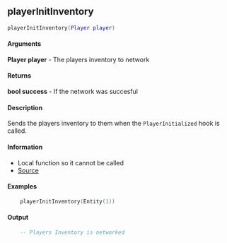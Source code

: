 
## playerInitInventory

```lua
playerInitInventory(Player player)
```

#### Arguments

**Player player** - The players inventory to network

#### Returns

**bool success** - If the network was succesful

#### Description
Sends the players inventory to them when the `PlayerInitialized` hook is called.

#### Information
* Local function so it cannot be called
* [Source](https://app.assembla.com/spaces/roleplaygamemode/subversion/source/HEAD/gamemode/core/libraries/sh_inventory.lua#ln87)

#### Examples
```lua
	playerInitInventory(Entity(1))
```

#### Output
```lua
	-- Players Inventory is networked
```
